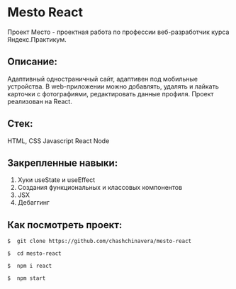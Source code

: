# Mesto React
Проект Место - проектная работа по профессии веб-разработчик курса Яндекс.Практикум.

## Описание:
Адаптивный одностраничный сайт, адаптивен под мобильные устройства. В web-приложении можно добавлять, удалять и лайкать карточки с фотографиями, редактировать данные профиля.
Проект реализован на React.   

## Стек:
HTML, CSS
Javascript
React
Node

## Закрепленные навыки:
1. Хуки useState и useEffect
2. Создания функциональных и классовых компонентов
3. JSX
4. Дебаггинг

## Как посмотреть проект:
```
$  git clone https://github.com/chashchinavera/mesto-react
```
```
$  cd mesto-react
```
```
$  npm i react
```
```
$  npm start
```
